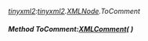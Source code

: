 _[tinyxml2](../../modules/tinyxml2/tinyxml2-module.md):[tinyxml2](../../modules/tinyxml2/tinyxml2-module.md).[XMLNode](../../modules/tinyxml2/tinyxml2-xmlnode.md).ToComment_
##### Method ToComment:[XMLComment](../../modules/tinyxml2/tinyxml2-xmlcomment.md)(  )
